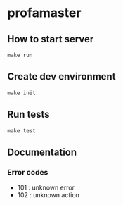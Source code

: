 # profamaster

## How to start server

`make run`

## Create dev environment

`make init`

## Run tests

`make test`

## Documentation

### Error codes

- 101 : unknown error
- 102 : unknown action
